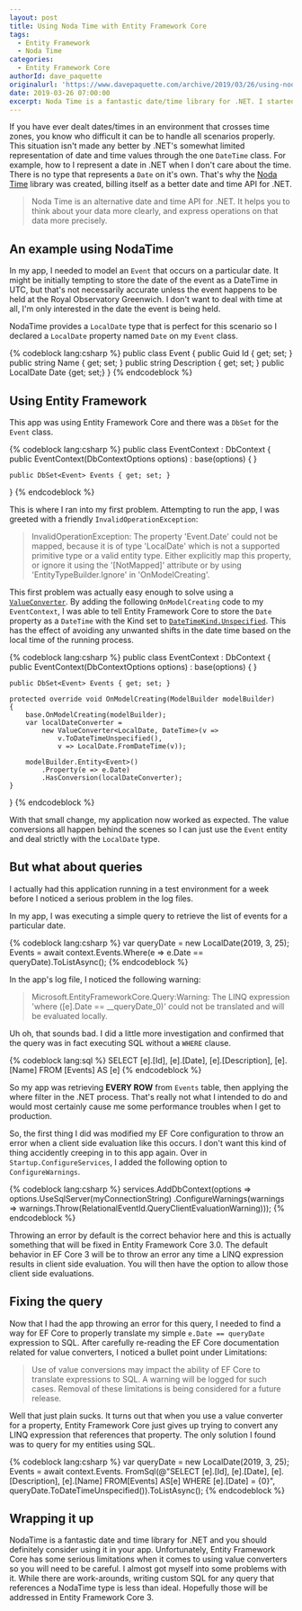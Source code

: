 ```yaml
---
layout: post
title: Using Noda Time with Entity Framework Core
tags:
  - Entity Framework
  - Noda Time
categories:
  - Entity Framework Core
authorId: dave_paquette
originalurl: 'https://www.davepaquette.com/archive/2019/03/26/using-noda-time-with-ef-core.aspx'
date: 2019-03-26 07:00:00
excerpt: Noda Time is a fantastic date/time library for .NET. I started using it recently and it really simplified the logic around handling dates. Unfortunately, I ran in to some problems with using Noda Time together with Entity Framework Core.
---
```

If you have ever dealt dates/times in an environment that crosses time zones, you know who difficult it can be to handle all scenarios properly. This situation isn't made any better by .NET's somewhat limited representation of date and time values through the one `DateTime` class. For example, how to I represent a date in .NET when I don't care about the time. There is no type that represents a `Date` on it's own. That's why the [Noda Time](https://nodatime.org/) library was created, billing itself as a better date and time API for .NET.

> Noda Time is an alternative date and time API for .NET. It helps you to think about your data more clearly, and express operations on that data more precisely.

## An example using NodaTime

In my app, I needed to model an `Event` that occurs on a particular date. It might be initially tempting to store the date of the event as a DateTime in UTC, but that's not necessarily accurate unless the event happens to be held at the Royal Observatory Greenwich. I don't want to deal with time at all, I'm only interested in the date the event is being held. 

NodaTime provides a `LocalDate` type that is perfect for this scenario so I declared a `LocalDate` property named `Date` on my `Event` class.

{% codeblock lang:csharp %}
public class Event
{
    public Guid Id { get; set; }
    public string Name { get; set; }
    public string Description { get; set; }
    public LocalDate Date {get; set;}
}
{% endcodeblock %}

## Using Entity Framework

This app was using Entity Framework Core and there was a `DbSet` for the `Event` class.

{% codeblock lang:csharp %}
public class EventContext : DbContext
{
    public EventContext(DbContextOptions<EventContext> options) : base(options)
    {
    }

    public DbSet<Event> Events { get; set; }
}
{% endcodeblock %}

This is where I ran into my first problem. Attempting to run the app, I was greeted with a friendly `InvalidOperationException`:

> InvalidOperationException: The property 'Event.Date' could not be mapped, because it is of type 'LocalDate' which is not a supported primitive type or a valid entity type. Either explicitly map this property, or ignore it using the '[NotMapped]' attribute or by using 'EntityTypeBuilder.Ignore' in 'OnModelCreating'.

This first problem was actually easy enough to solve using a [`ValueConverter`](https://docs.microsoft.com/ef/core/modeling/value-conversions). By adding the following `OnModelCreating` code to my `EventContext`, I was able to tell Entity Framework Core to store the `Date` property as a `DateTime` with the Kind set to [`DateTimeKind.Unspecified`](https://docs.microsoft.com/dotnet/api/system.datetimekind#System_DateTimeKind_Unspecified). This has the effect of avoiding any unwanted shifts in the date time based on the local time of the running process. 

{% codeblock lang:csharp %}
public class EventContext : DbContext
{
    public EventContext(DbContextOptions<EventContext> options) : base(options)
    {
    }

    public DbSet<Event> Events { get; set; }

    protected override void OnModelCreating(ModelBuilder modelBuilder)
    {
        base.OnModelCreating(modelBuilder);
        var localDateConverter = 
            new ValueConverter<LocalDate, DateTime>(v =>  
                v.ToDateTimeUnspecified(), 
                v => LocalDate.FromDateTime(v));

        modelBuilder.Entity<Event>()
            .Property(e => e.Date)
            .HasConversion(localDateConverter);
    }
}
{% endcodeblock %}

With that small change, my application now worked as expected. The value conversions all happen behind the scenes so I can just use the `Event` entity and deal strictly with the `LocalDate` type.

## But what about queries
I actually had this application running in a test environment for a week before I noticed a serious problem in the log files.

In my app, I was executing a simple query to retrieve the list of events for a particular date.

{% codeblock lang:csharp %}
var queryDate = new LocalDate(2019, 3, 25);
Events = await context.Events.Where(e => e.Date == queryDate).ToListAsync();
{% endcodeblock %}

In the app's log file, I noticed the following warning:

> Microsoft.EntityFrameworkCore.Query:Warning: The LINQ expression 'where ([e].Date == __queryDate_0)' could not be translated and will be evaluated locally.

Uh oh, that sounds bad. I did a little more investigation and confirmed that the query was in fact executing SQL without a `WHERE` clause.

{% codeblock lang:sql %}
SELECT [e].[Id], [e].[Date], [e].[Description], [e].[Name]
FROM [Events] AS [e]
{% endcodeblock %}

So my app was retrieving **EVERY ROW** from `Events` table, then applying the where filter in the .NET process. That's really not what I intended to do and would most certainly cause me some performance troubles when I get to production.

So, the first thing I did was modified my EF Core configuration to throw an error when a client side evaluation like this occurs. I don't want this kind of thing accidently creeping in to this app again. Over in `Startup.ConfigureServices`, I added the following option to `ConfigureWarnings`. 

{% codeblock lang:csharp %}
services.AddDbContext<EventContext>(options =>
        options.UseSqlServer(myConnectionString)
        .ConfigureWarnings(warnings => 
            warnings.Throw(RelationalEventId.QueryClientEvaluationWarning)));
{% endcodeblock %}

Throwing an error by default is the correct behavior here and this is actually something that will be fixed in Entity Framework Core 3.0. The default behavior in EF Core 3 will be to throw an error any time a LINQ expression results in client side evaluation. You will then have the option to allow those client side evaluations. 

## Fixing the query
Now that I had the app throwing an error for this query, I needed to find a way for EF Core to properly translate my simple `e.Date == queryDate` expression to SQL. After carefully re-reading the EF Core documentation related for value converters, I noticed a bullet point under Limitations:

> Use of value conversions may impact the ability of EF Core to translate expressions to SQL. A warning will be logged for such cases. Removal of these limitations is being considered for a future release.

Well that just plain sucks. It turns out that when you use a value converter for a property, Entity Framework Core just gives up trying to convert any LINQ expression that references that property. The only solution I found was to query for my entities using SQL.

{% codeblock lang:csharp %}
var queryDate = new LocalDate(2019, 3, 25);
Events = await context.Events.
    FromSql(@"SELECT [e].[Id], [e].[Date], [e].[Description], [e].[Name]
FROM[Events] AS[e]
WHERE [e].[Date] = {0}", queryDate.ToDateTimeUnspecified()).ToListAsync();
{% endcodeblock %}

## Wrapping it up
NodaTime is a fantastic date and time library for .NET and you should definitely consider using it in your app. Unfortunately, Entity Framework Core has some serious limitations when it comes to using value converters so you will need to be careful. I almost got myself into some problems with it. While there are work-arounds, writing custom SQL for any query that references a NodaTime type is less than ideal. Hopefully those will be addressed in Entity Framework Core 3.  